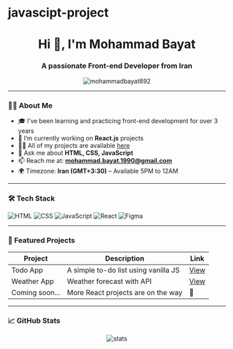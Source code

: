 # javascipt-project<h1 align="center">Hi 👋, I'm Mohammad Bayat</h1>
<h3 align="center">A passionate Front-end Developer from Iran</h3>

<p align="center">
  <img src="https://komarev.com/ghpvc/?username=mohammadbayat892&label=Profile%20views&color=0e75b6&style=flat" alt="mohammadbayat892" />
</p>

---

### 🧑‍💻 About Me

- 🎓 I’ve been learning and practicing front-end development for over 3 years  
- 🌱 I’m currently working on **React.js** projects  
- 👨‍💻 All of my projects are available [here](https://github.com/mohammadbayat892)  
- 💬 Ask me about **HTML, CSS, JavaScript**  
- 📫 Reach me at: **mohammad.bayat.1990@gmail.com**  
- 🌍 Timezone: **Iran (GMT+3:30)** – Available 5PM to 12AM

---

### 🛠️ Tech Stack

![HTML](https://img.shields.io/badge/-HTML5-E34F26?logo=html5&logoColor=fff)
![CSS](https://img.shields.io/badge/-CSS3-1572B6?logo=css3)
![JavaScript](https://img.shields.io/badge/-JavaScript-F7DF1E?logo=javascript&logoColor=000)
![React](https://img.shields.io/badge/-React-61DAFB?logo=react&logoColor=000)
![Figma](https://img.shields.io/badge/-Figma-F24E1E?logo=figma&logoColor=fff)

---

### 📂 Featured Projects

| Project | Description | Link |
|--------|-------------|------|
| Todo App | A simple to-do list using vanilla JS | [View](https://github.com/mohammadbayat892/todo-app) |
| Weather App | Weather forecast with API | [View](https://github.com/mohammadbayat892/weather-app) |
| Coming soon... | More React projects are on the way | 🚧 |

---

### 📈 GitHub Stats

<p align="center">
  <img src="https://github-readme-stats.vercel.app/api?username=mohammadbayat892&show_icons=true&theme=radical" alt="stats" />
</p>
